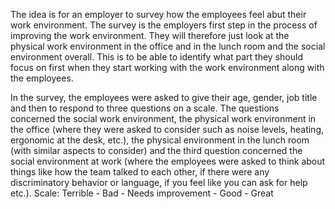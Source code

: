 The idea is for an employer to survey how the employees feel abut their work environment. The survey is the employers first step in the process of improving the work environment. They will therefore just look at the physical work environment in the office and in the lunch room and the social environment overall. This is to be able to identify what part they should focus on first when they start working with the work environment along with the employees.

In the survey, the employees were asked to give their age, gender, job title and then to respond to three questions on a scale. The questions concerned the social work environment, the physical work environment in the office (where they were asked to consider such as noise levels, heating, ergonomic at the desk, etc.), the physical environment in the lunch room (with similar aspects to consider) and the third question concerned the social environment at work (where the employees were asked to think about things like how the team talked to each other, if there were any discriminatory behavior or language, if you feel like you can ask for help etc.).
Scale: Terrible - Bad - Needs improvement - Good - Great